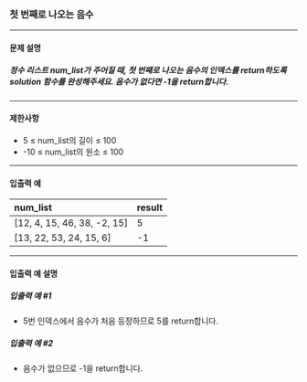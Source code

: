 ### 첫 번째로 나오는 음수

***

#### 문제 설명
##### 정수 리스트 num_list가 주어질 때, 첫 번째로 나오는 음수의 인덱스를 return하도록 solution 함수를 완성해주세요. 음수가 없다면 -1을 return합니다.

***

#### 제한사항
* 5 ≤ num_list의 길이 ≤ 100
* -10 ≤ num_list의 원소 ≤ 100

***

#### 입출력 예
num_list	               |result|
|:--                       |:--
[12, 4, 15, 46, 38, -2, 15]|	5 |
[13, 22, 53, 24, 15, 6]	   |-1    |

***

#### 입출력 예 설명
##### 입출력 예 #1
* 5번 인덱스에서 음수가 처음 등장하므로 5를 return합니다.

##### 입출력 예 #2
* 음수가 없으므로 -1을 return합니다.